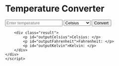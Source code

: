 <!DOCTYPE html>
<html lang="en">

<head>
    <meta charset="UTF-8">
    <meta name="viewport" content="width=device-width, initial-scale=1.0">
    <title>Temperature Converter</title>
    <style>
    </style>
</head>

<body>
    <div class="container">
        <h1>Temperature Converter</h1>
        <div class="converter">
            <input type="number" id="inputTemp" placeholder="Enter temperature" />
            <select id="inputUnit">
                <option value="celsius">Celsius</option>
                <option value="fahrenheit">Fahrenheit</option>
                <option value="kelvin">Kelvin</option>
            </select>
            <button onclick="convertTemperature()">Convert</button>
        </div>

        <div class="result">
            <p id="outputCelsius">Celsius: </p>
            <p id="outputFahrenheit">Fahrenheit: </p>
            <p id="outputKelvin">Kelvin: </p>
        </div>
    </div>
    </script>
</body>

</html>
